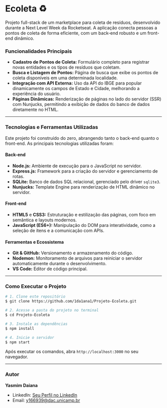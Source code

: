 # Ecoleta ♻️


Projeto full-stack de um marketplace para coleta de resíduos, desenvolvido durante a Next Level Week da Rocketseat. A aplicação conecta pessoas a pontos de coleta de forma eficiente, com um back-end robusto e um front-end dinâmico.

### Funcionalidades Principais

* **Cadastro de Pontos de Coleta:** Formulário completo para registrar novas entidades e os tipos de resíduos que coletam.
* **Busca e Listagem de Pontos:** Página de busca que exibe os pontos de coleta disponíveis em uma determinada localidade.
* **Integração com API Externa:** Uso da API do IBGE para popular dinamicamente os campos de Estado e Cidade, melhorando a experiência do usuário.
* **Páginas Dinâmicas:** Renderização de páginas no lado do servidor (SSR) com Nunjucks, permitindo a exibição de dados do banco de dados diretamente no HTML.

---

###  Tecnologias e Ferramentas Utilizadas

Este projeto foi construído do zero, abrangendo tanto o back-end quanto o front-end. As principais tecnologias utilizadas foram:

#### **Back-end**
* **Node.js:** Ambiente de execução para o JavaScript no servidor.
* **Express.js:** Framework para a criação do servidor e gerenciamento de rotas.
* **SQLite:** Banco de dados SQL relacional, gerenciado pelo driver `sqlite3`.
* **Nunjucks:** Template Engine para renderização de HTML dinâmico no servidor.

#### **Front-end**
* **HTML5** e **CSS3:** Estruturação e estilização das páginas, com foco em semântica e layouts modernos.
* **JavaScript (ES6+):** Manipulação do DOM para interatividade, como a seleção de itens e a comunicação com APIs.

#### **Ferramentas e Ecossistema**
* **Git & GitHub:** Versionamento e armazenamento do código.
* **Nodemon:** Monitoramento de arquivos para reiniciar o servidor automaticamente durante o desenvolvimento.
* **VS Code:** Editor de código principal.

---

### Como Executar o Projeto

```bash
# 1. Clone este repositório
$ git clone https://github.com/1da1ana1/Projeto-Ecoleta.git

# 2. Acesse a pasta do projeto no terminal
$ cd Projeto-Ecoleta

# 3. Instale as dependências
$ npm install

# 4. Inicie o servidor
$ npm start
```
Após executar os comandos, abra `http://localhost:3000` no seu navegador.

---

### Autor

**Yasmim Daiana**

* LinkedIn: [Seu Perfil no LinkedIn](https://www.linkedin.com/in/yasmim-daiana/)
* Email: y166939@dac.unicamp.br
